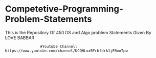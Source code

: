 # Competetive-Programming-Problem-Statements
This is the Repository Of 450 DS and Algo problem Statements Given By LOVE BABBAR
                    
                    #Youtube Channel: https://www.youtube.com/channel/UCQHLxxBFrbfdrk1jF0moTpw 
